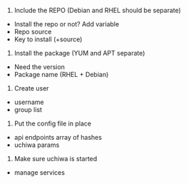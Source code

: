 1. Include the REPO (Debian and RHEL should be separate)
 - Install the repo or not? Add variable
 - Repo source
 - Key to install (+source)
1. Install the package (YUM and APT separate)
 - Need the version
 - Package name (RHEL + Debian)
1. Create user
 - username
 - group list

1. Put the config file in place
 - api endpoints array of hashes
 - uchiwa params

1. Make sure uchiwa is started
 - manage services
